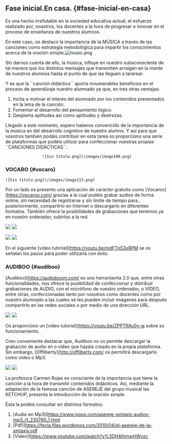 ## Fase inicial.En casa. {#fase-inicial-en-casa}

Es una hecho irrefutable en la sociedad educativa actual, el esfuerzo realizado por, nosotros, los docentes a la hora de progresar e innovar  en el proceso de enseñanza de nuestros alumnos.

En este caso, os destaco la importancia de la MÚSICA a través de las canciones  como estrategia metodológica para impartir los conocimientos acerca de la oración simple.![music.png](/images/image55.png)

Sin darnos cuenta de ello, la música, influye en nuestro subsconsciente de tal manera que los distintos mensajes que transmiten arraigan en la mente de nuestros alumnos hasta el punto de que las lleguen a tararear.

Y es que la  ´´canción didáctica´´ aporta innumerables beneficios en el proceso de aprendizaje nuestro alumnado ya que, en tres otras ventajas:

1.  Incita a  motivar el interés del alumnado por los contenidos presentados en la letra de la canción.
2.  Fomentar el desarrollo del pensamiento lógico.
3.  Despierta  aptitudes así como aptitudes y destrezas.

Llegado a este momento, espero haberos convencido de la importancia de la música en del desarrollo cognitivo de nuestro alumno. Y así para que vosotros también podáis contribuir en esta tarea os proporciono una serie de plataformas que podéis utilizar para confeccionar vuestras propias ´´CANCIONES DIDÁCTICAS´´.

                    ![Sin título.png](/images/image109.png)

### VOCARO {#vocaro}

    ![Sin título.png](/images/image113.png)

Por un lado os presento una aplicación de carácter gratuito como  [Vocaroo](https://vocaroo.com/  gracias a la cual podéis grabar audios de forma online, sin necesidad de registrarse y sin límite de tiempo para , posteriormente, compartirlo en Internet o descargarlo en diferentes formatos. También ofrece la posibilidades de  grabaciones que tenemos ya en nuestro ordenador, subirlos a la red.

 ![](/images/image95.png)       ![](/images/image131.png) 

![](/images/image54.png) ![](/images/image140.png)

En el siguiente [vídeo tutorial](https://youtu.be/mdFTnS3xRPM se os señalan los pasos para poder utilizarla con éxito.

### AUDIBOO {#audiboo}

[Audiboo](https://audioboom.com/  es una herramienta 2.0 que, entre otras funcionalidades, nos ofrece la posibilidad de confeccionar y distribuir grabaciones de AUDIO, con el micrófono de vuestro ordenador,  o VIDEO, entre otras, confeccionadas tanto por nosotros como docentes como por nuestro alumnado a las cuales se les pueden incluir imágenes para después compartirlo en las redes sociales o por medio de una dirección URL.

![](/images/image100.png)      ![](/images/image66.png)

Os proporciono un [vídeo tutorial](https://youtu.be/ZPPTRAy0y-w sobre su funcionamiento.

Creo conveniente destacar que, Audiboo no os permite descargar la grabación de audio en o vídeo que hayáis creado en la propia plataforma. Sin embargo, [Offliberty](http://offliberty.com/ os permitirá descargarlo como vídeo o Mp3.

![](/images/image103.png)     ![](/images/image86.png)   

La profesora Carmen Rojas es consciente de la importancia que tiene la canción a la hora de transmitir contenidos didácticos. Así, mediante la adaptación de la famosa canción de ASEREJÉ del grupo musical las KETCHUP,   presenta  la introducción de la oración simple.

Ésta la podéis consultar en distintos formatos:

1.  [Audio en Mp3](https://www.ivoox.com/asereje-sintaxis-audios-mp3_rf_230760_1.html
2.  [Pdf](https://fecla.files.wordpress.com/2010/04/el-asereje-de-la-sintaxis.pdf
3.  [Vídeo](https://www.youtube.com/watch?v%3DHAlhmwHWyzc